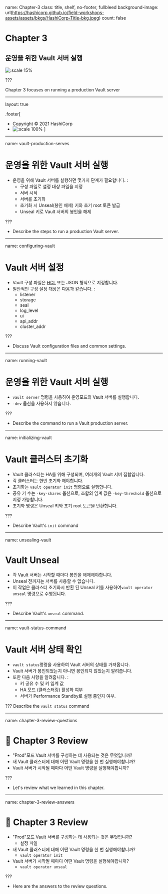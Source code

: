 name: Chapter-3
class: title, shelf, no-footer, fullbleed
background-image: url(https://hashicorp.github.io/field-workshops-assets/assets/bkgs/HashiCorp-Title-bkg.jpeg)
count: false

# Chapter 3      
## 운영을 위한 Vault 서버 실행

![:scale 15%](https://hashicorp.github.io/field-workshops-assets/assets/logos/logo_vault.png)

???

Chapter 3 focuses on running a production Vault server

---
layout: true

.footer[
- Copyright © 2021 HashiCorp
- ![:scale 100%](https://hashicorp.github.io/field-workshops-assets/assets/logos/HashiCorp_Icon_Black.svg)
]

---
name: vault-production-serves
# 운영을 위한 Vault 서버 실행
* 운영을 위해 Vault 서버를 실행하면 몇가지 단계가 필요합니다. :
  * 구성 파일로 설정 대상 파일을 지정
  * 서버 시작
  * 서버를 초기화
  * 초기화 시 Unseal(봉인 해제) 키와 초기 root 토큰 발급
  * Unseal 키로 Vault 서버의 봉인을 해제

???
* Describe the steps to run a production Vault server.

---
name: configuring-vault
# Vault 서버 설정
* Vault 구성 파일은 [HCL](https://github.com/hashicorp/hcl) 또는 JSON 형식으로 지정합니다.
* 일반적인 구성 설정 대상은 다음과 같습니다. :
  * listener
  * storage
  * seal
  * log_level
  * ui
  * api_addr
  * cluster_addr

???
* Discuss Vault configuration files and common settings.

---
name: running-vault
# 운영을 위한 Vault 서버 실행
* `vault server` 명령을 사용하여 운영모드의 Vault 서버를 실행합니다.
*  `-dev` 옵션을 사용하지 않습니다.

???
* Describe the command to run a Vault production server.

---
name: initializing-vault
# Vault 클러스터 초기화
* Vault 클러스터는 HA를 위해 구성되며, 여러개의 Vault 서버 집합입니다.
* 각 클러스터는 한번 초기화 해야합니다.
* 초기화는 `vault operator init` 명령으로 실행합니다.
* 공유 키 수는 `-key-shares` 옵션으로, 조합의 임계 값은 `-key-threshold` 옵션으로 지정 가능합니다.
* 초기화 명령은 Unseal 키와 초기 root 토큰을 반환합니다.

???
* Describe Vault's `init` command

---
name: unsealing-vault
# Vault Unseal
* 각 Vault 서버는 시작할 때마다 봉인을 해제해야합니다.
* Unseal 전까지는 서버를 사용할 수 없습니다.
* 이 작업은 클러스터 초기화시 반환 된 Unseal 키를 사용하여`vault operator unseal` 명령으로 수행됩니다.

???
* Describe Vault's `unseal` command.

---
name: vault-status-command
# Vault 서버 상태 확인
* `vault status`명령을 사용하여 Vault 서버의 상태를 가져옵니다.
* Vault 서버가 봉인되었는지 아니면 봉인되지 않았는지 알려줍니다.
* 또한 다음 사항을 알려줍니다. :
   * 키 공유 수 및 키 임계 값
   * HA 모드 (클러스터링) 활성화 여부
   * 서버가 Performance Standby로 실행 중인지 여부.

???
Describe the `vault status` command

---
name: chapter-3-review-questions
# 📝 Chapter 3 Review

* "Prod"모드 Vault 서버를 구성하는 데 사용되는 것은 무엇입니까?
* 새 Vault 클러스터에 대해 어떤 Vault 명령을 한 번 실행해야합니까?
* Vault 서버가 시작될 때마다 어떤 Vault 명령을 실행해야합니까?

???
* Let's review what we learned in this chapter.

---
name: chapter-3-review-answers
# 📝 Chapter 3 Review

* "Prod"모드 Vault 서버를 구성하는 데 사용되는 것은 무엇입니까?
  * 설정 파일
* 새 Vault 클러스터에 대해 어떤 Vault 명령을 한 번 실행해야합니까?
  * `vault operator init`
* Vault 서버가 시작될 때마다 어떤 Vault 명령을 실행해야합니까?
  * `vault operator unseal`

???
* Here are the answers to the review questions.
